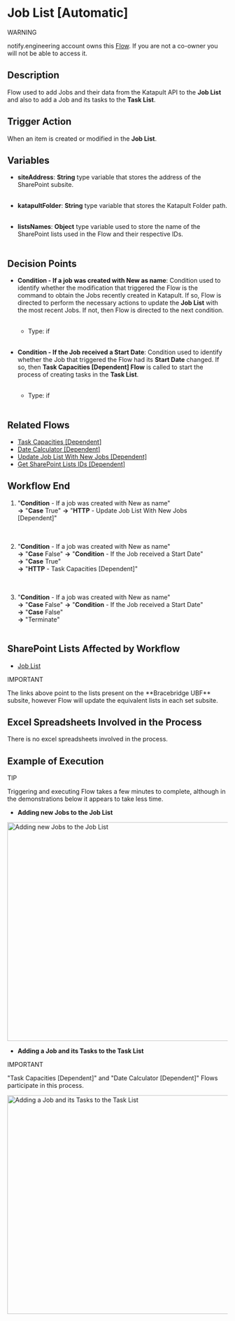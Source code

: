 # Job List [Automatic]

<div class="warning">
<p class="admonition-title">WARNING</p>
<p>notify.engineering account owns this <a href="https://make.powerautomate.com/environments/Default-a5273f41-687e-4e5e-9fba-18c6ce465b41/flows/shared/f1dd99c5-fc23-47b9-8368-ba816d4137da/details" target="_blank">Flow</a>. If you are not a co-owner you will not be able to access it.</p>
</div>


## Description
Flow used to add Jobs and their data from the Katapult API to the **Job List** and also to add a Job and its tasks to the **Task List**.


## Trigger Action
When an item is created or modified in the **Job List**.


## Variables
* **siteAddress**: **String** type variable that stores the address of the SharePoint subsite.
<br></br>

* **katapultFolder**: **String** type variable that stores the Katapult Folder path.
<br></br>

* **listsNames**: **Object** type variable used to store the name of the SharePoint lists used in the Flow and their respective IDs.
<br></br>


## Decision Points
* **Condition - If a job was created with New as name**: Condition used to identify whether the modification that triggered the Flow is the command to obtain the Jobs recently created in Katapult. If so, Flow is directed to perform the necessary actions to update the **Job List** with the most recent Jobs. If not, then Flow is directed to the next condition.
<br></br>
    * Type: if
<br></br>

* **Condition - If the Job received a Start Date**: Condition used to identify whether the Job that triggered the Flow had its **Start Date** changed. If so, then **Task Capacities [Dependent] Flow** is called to start the process of creating tasks in the **Task List**.
<br></br>
    * Type: if
<br></br>


## Related Flows
* [Task Capacities [Dependent]](Task%20Capacities%20[Dependent].md)
* [Date Calculator [Dependent]](Date%20Calculator%20[Dependent].md)
* [Update Job List With New Jobs [Dependent]](Update%20Job%20List%20With%20New%20Jobs%20[Dependent].md)
* [Get SharePoint Lists IDs [Dependent]](../General/Get%20SharePoint%20Lists%20IDs%20[Dependent].md)


## Workflow End
1. "**Condition** - If a job was created with New as name"  
    **->** "**Case** True"
    **->** "**HTTP** - Update Job List With New Jobs [Dependent]"  
<br></br>

2. "**Condition** - If a job was created with New as name"  
    **->** "**Case** False"
    **->** "**Condition** - If the Job received a Start Date"  
    **->** "**Case** True"  
    **->** "**HTTP** - Task Capacities [Dependent]"  
<br></br>

3. "**Condition** - If a job was created with New as name"  
    **->** "**Case** False"
    **->** "**Condition** - If the Job received a Start Date"  
    **->** "**Case** False"  
    **->** "Terminate"
<br></br>


## SharePoint Lists Affected by Workflow
* <a href="https://vistacaretech.sharepoint.com/sites/engineering/Bell/BracebridgeUBF/Lists/Job%20List/AllItems.aspx" target="_blank">Job List</a>

<div class="note">
<p class="admonition-title">IMPORTANT</p>
<p>The links above point to the lists present on the **Bracebridge UBF** subsite, however Flow will update the equivalent lists in each set subsite.</p>
</div>


## Excel Spreadsheets Involved in the Process
There is no excel spreadsheets involved in the process.


## Example of Execution

<div class="seealso">
<p class="admonition-title">TIP</p>
<p>Triggering and executing Flow takes a few minutes to complete, although in the demonstrations below it appears to take less time.</p>
</div>

* **Adding new Jobs to the Job List**

<a class="" data-lightbox="Adding new Jobs to the Job List" href="../../../_static/flows/Bell - Bracebridge UBF - Job List [Automatic]_Adding New Jobs.gif" title="Adding new Jobs to the Job List" data-title="Adding new Jobs to the Job List"><img src="../../../_static/flows/Bell - Bracebridge UBF - Job List [Automatic]_Adding New Jobs.gif" class="align-center" width="800px" height="500px" alt="Adding new Jobs to the Job List">
</a>

* **Adding a Job and its Tasks to the Task List**

<div class="note">
<p class="admonition-title">IMPORTANT</p>
<p>"Task Capacities [Dependent]" and "Date Calculator [Dependent]" Flows participate in this process.</p>
</div>

<a class="" data-lightbox="Adding a Job and its Tasks to the Task List" href="../../../_static/flows/Bell - Bracebridge UBF - Job List [Automatic]_Adding New Tasks.gif" title="Adding a Job and its Tasks to the Task List" data-title="Adding a Job and its Tasks to the Task List"><img src="../../../_static/flows/Bell - Bracebridge UBF - Job List [Automatic]_Adding New Tasks.gif" class="align-center" width="800px" height="500px" alt="Adding a Job and its Tasks to the Task List">
</a>